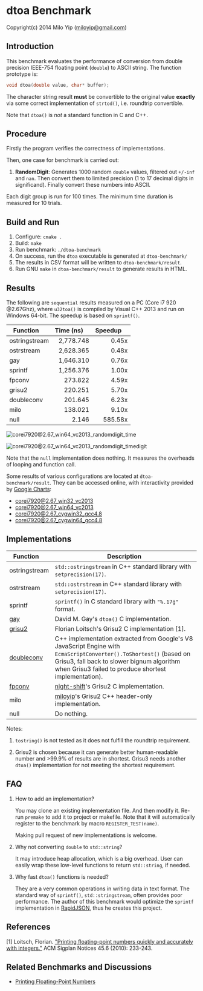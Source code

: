 # dtoa Benchmark

Copyright(c) 2014 Milo Yip (miloyip@gmail.com)

## Introduction

This benchmark evaluates the performance of conversion from double precision IEEE-754 floating point (`double`) to ASCII string. The function prototype is:

~~~~~~~~cpp
void dtoa(double value, char* buffer);
~~~~~~~~

The character string result **must** be convertible to the original value **exactly** via some correct implementation of `strtod()`, i.e. roundtrip convertible.

Note that `dtoa()` is *not* a standard function in C and C++.

## Procedure

Firstly the program verifies the correctness of implementations.

Then, one case for benchmark is carried out:

1. **RandomDigit**: Generates 1000 random `double` values, filtered out `+/-inf` and `nan`. Then convert them to limited precision (1 to 17 decimal digits in significand). Finally convert these numbers into ASCII.

Each digit group is run for 100 times. The minimum time duration is measured for 10 trials.

## Build and Run

1. Configure: `cmake .`
2. Build: `make`
3. Run benchmark: `./dtoa-benchmark`
4. On success, run the `dtoa` executable is generated at `dtoa-benchmark/`
5. The results in CSV format will be written to `dtoa-benchmark/result`.
6. Run GNU `make` in `dtoa-benchmark/result` to generate results in HTML.

## Results

The following are `sequential` results measured on a PC (Core i7 920 @2.67Ghz), where `u32toa()` is compiled by Visual C++ 2013 and run on Windows 64-bit. The speedup is based on `sprintf()`.

Function      | Time (ns)  | Speedup 
--------------|-----------:|-------:
ostringstream |  2,778.748 | 0.45x
ostrstream    | 2,628.365  | 0.48x
gay           | 1,646.310  | 0.76x
sprintf       | 1,256.376  | 1.00x
fpconv        | 273.822    | 4.59x
grisu2        | 220.251    | 5.70x
doubleconv    | 201.645    | 6.23x
milo          | 138.021    | 9.10x
null          | 2.146      | 585.58x

![corei7920@2.67_win64_vc2013_randomdigit_time](result/corei7920@2.67_win64_vc2013_randomdigit_time.png)

![corei7920@2.67_win64_vc2013_randomdigit_timedigit](result/corei7920@2.67_win64_vc2013_randomdigit_timedigit.png)

Note that the `null` implementation does nothing. It measures the overheads of looping and function call.

Some results of various configurations are located at `dtoa-benchmark/result`. They can be accessed online, with interactivity provided by [Google Charts](https://developers.google.com/chart/):

* [corei7920@2.67_win32_vc2013](http://rawgit.com/miloyip/dtoa-benchmark/master/result/corei7920@2.67_win32_vc2013.html)
* [corei7920@2.67_win64_vc2013](http://rawgit.com/miloyip/dtoa-benchmark/master/result/corei7920@2.67_win64_vc2013.html)
* [corei7920@2.67_cygwin32_gcc4.8](http://rawgit.com/miloyip/dtoa-benchmark/master/result/corei7920@2.67_cygwin32_gcc4.8.html)
* [corei7920@2.67_cygwin64_gcc4.8](http://rawgit.com/miloyip/dtoa-benchmark/master/result/corei7920@2.67_cygwin64_gcc4.8.html)

## Implementations

Function      | Description
--------------|-----------
ostringstream | `std::ostringstream` in C++ standard library with `setprecision(17)`.
ostrstream    | `std::ostrstream` in C++ standard library with `setprecision(17)`.
sprintf       | `sprintf()` in C standard library with `"%.17g"` format.
[gay](http://www.netlib.org/fp/) | David M. Gay's `dtoa()` C implementation.
[grisu2](http://florian.loitsch.com/publications/bench.tar.gz?attredirects=0)        | Florian Loitsch's Grisu2 C implementation [1].
[doubleconv](https://code.google.com/p/double-conversion/)    |  C++ implementation extracted from Google's V8 JavaScript Engine with `EcmaScriptConverter().ToShortest()` (based on Grisu3, fall back to slower bignum algorithm when Grisu3 failed to produce shortest implementation).
[fpconv](https://github.com/night-shift/fpconv)        | [night-shift](https://github.com/night-shift)'s  Grisu2 C implementation.
milo          | [miloyip](https://github.com/miloyip)'s Grisu2 C++ header-only implementation.
null          | Do nothing.

Notes:

1. `tostring()` is not tested as it does not fulfill the roundtrip requirement.

2. Grisu2 is chosen because it can generate better human-readable number and >99.9% of results are in shortest. Grisu3 needs another `dtoa()` implementation for not meeting the shortest requirement.

## FAQ

1. How to add an implementation?
   
   You may clone an existing implementation file. And then modify it. Re-run `premake` to add it to project or makefile. Note that it will automatically register to the benchmark by macro `REGISTER_TEST(name)`.

   Making pull request of new implementations is welcome.

2. Why not converting `double` to `std::string`?

   It may introduce heap allocation, which is a big overhead. User can easily wrap these low-level functions to return `std::string`, if needed.

3. Why fast `dtoa()` functions is needed?

   They are a very common operations in writing data in text format. The standard way of `sprintf()`, `std::stringstream`, often provides poor performance. The author of this benchmark would optimize the `sprintf` implementation in [RapidJSON](https://github.com/miloyip/rapidjson/), thus he creates this project.

## References

[1] Loitsch, Florian. ["Printing floating-point numbers quickly and accurately with integers."](http://florian.loitsch.com/publications/dtoa-pldi2010.pdf) ACM Sigplan Notices 45.6 (2010): 233-243.

## Related Benchmarks and Discussions

* [Printing Floating-Point Numbers](http://www.ryanjuckett.com/programming/printing-floating-point-numbers/)
